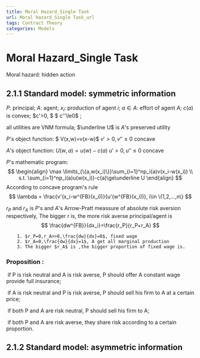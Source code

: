 ```yaml
---
title: Moral Hazard_Single Task
url: Moral Hazard_Single Task_url
tags: Contract Theory
categories: Models
---
```


# Moral Hazard_Single Task

Moral hazard: hidden action

## 2.1.1 Standard model: symmetric information

$P$: principal;    $A$: agent;    $x_i$: production of agent $i$;    $a\in A$: effort of agent $A$;    $c(a)$ is convex; $c'>0, $ $ c''\le0$ ;

all utilities are VNM formula;     $\underline U$ is $A$'s preserved utility



$P$'s object function: $ V(x,w)=v(x-w)$                          $v'>0,  v''\le0$  concave

$A$'s object function: $U(w,a) = u(w)-c(a)$                     $u'>0,u''\le0$ concave



 $P$'s mathematic program: 
$$
\begin{align}
\max \limits_{\{a,w(x_i)\}}\sum_{i=1}^np_i(a)v(x_i-w(x_i)) \\
s.t. \sum_{i=1}^np_i(a)u(w(x_i))-c(a)\ge\underline U 
\end{align}
$$
According to concave program's rule 
$$
\lambda = \frac{v'(x_i-w^{FB}(x_i))}{u'(w^{FB}(x_i))}, i\in \{1,2,...,n\}
$$


$r_P$ and $r_A$ is  $P$'s and $A$'s Arrow-Pratt meassure of absolute risk aversion respectively, The bigger r is, the more risk averse principal/agent is 
$$
\frac{dw^{FB}}{dx_i}=\frac{r_P}{r_P+r_A}
$$

		1. $r_P=0,r_A>>0,\frac{dw}{dx}=0$, fixed wage
  		2. $r_A=0,\frac{dw}{dx}=1$, A get all marginal production
  		3. The bigger $r_A$ is ,the bigger proportion of fixed wage is.

### Proposition : 

​		if P is risk neutral and A is risk averse, P should offer A constant wage provide full insurance;

​		if A is risk neutral and P is risk averse, P should sell his firm to A at a certain price;

​		if both P and A are risk neutral, P should sell his firm to A;

​		if both P and A are risk averse, they  share risk according to a certain proportion.



## 2.1.2 Standard model: asymmetric information





  






